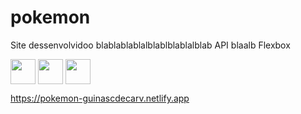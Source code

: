# pokemon

Site dessenvolvidoo blablablablalblablblablalblab API blaalb Flexbox
<div>
 	<img align="center" heigth="30" width="40" src="https://cdn.jsdelivr.net/gh/devicons/devicon/icons/javascript/javascript-original.svg"/>
	<img align="center" heigth="30" width="40" src="https://cdn.jsdelivr.net/gh/devicons/devicon/icons/html5/html5-original.svg"/>
    	<img align="center" heigth="30" width="40" src="https://cdn.jsdelivr.net/gh/devicons/devicon/icons/css3/css3-original.svg"/>
 </div>

https://pokemon-guinascdecarv.netlify.app
